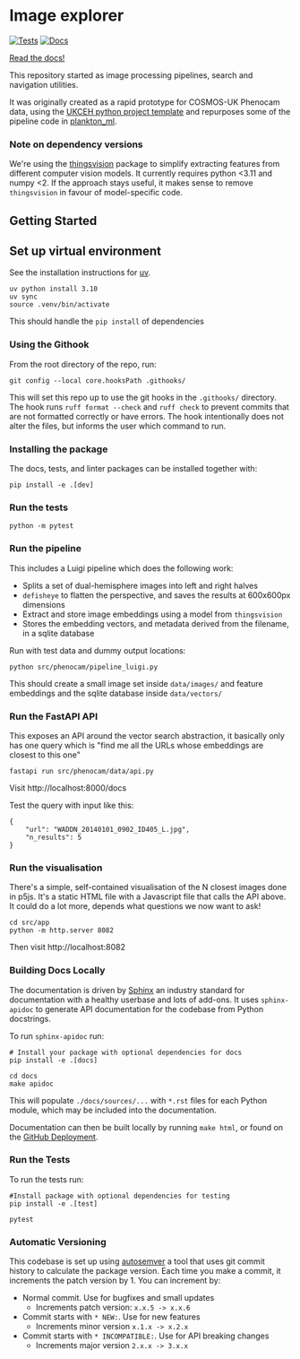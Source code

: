 # Image explorer

[![Tests](https://github.com/ukceh-rse/image-explorer/actions/workflows/test.yml/badge.svg)](https://github.com/ukceh-rse/image-explorer/actions/workflows/test.yml)
[![Docs](https://github.com/ukceh-rse/image-explorer/actions/workflows/deploy_docs.yml/badge.svg)](https://github.com/ukceh-rse/image-explorer/actions/workflows/deploy_docs.yml)

[Read the docs!](https://ukceh-rse.github.io/image-explorer/)

This repository started as image processing pipelines, search and navigation utilities.

It was originally created as a rapid prototype for COSMOS-UK Phenocam data, using the [UKCEH python project template](https://github.com/NERC-CEH/python-template) and repurposes some of the pipeline code in [plankton_ml](https://github.com/NERC-CEH/python-template).

### Note on dependency versions

We're using the [thingsvision](https://github.com/ViCCo-Group/thingsvision) package to simplify extracting features from different computer vision models. It currently requires python <3.11 and numpy <2. If the approach stays useful, it makes sense to remove `thingsvision` in favour of model-specific code.

## Getting Started

## Set up virtual environment

See the installation instructions for [uv](https://docs.astral.sh/uv/#tool-management).

```
uv python install 3.10
uv sync
source .venv/bin/activate
```

This should handle the `pip install` of dependencies 

### Using the Githook

From the root directory of the repo, run:

```
git config --local core.hooksPath .githooks/
```

This will set this repo up to use the git hooks in the `.githooks/` directory. The hook runs `ruff format --check` and `ruff check` to prevent commits that are not formatted correctly or have errors. The hook intentionally does not alter the files, but informs the user which command to run.

### Installing the package

The docs, tests, and linter packages can be installed together with:

```
pip install -e .[dev]
```

### Run the tests

`python -m pytest`

### Run the pipeline

This includes a Luigi pipeline which does the following work:

* Splits a set of dual-hemisphere images into left and right halves
* `defisheye` to flatten the perspective, and saves the results at 600x600px dimensions
* Extract and store image embeddings using a model from `thingsvision`
* Stores the embedding vectors, and metadata derived from the filename, in a sqlite database

Run with test data and dummy output locations:

`python src/phenocam/pipeline_luigi.py`

This should create a small image set inside `data/images/` and feature embeddings and the sqlite database inside `data/vectors/`

### Run the FastAPI API

This exposes an API around the vector search abstraction, it basically only has one query which is "find me all the URLs whose embeddings are closest to this one"

`fastapi run src/phenocam/data/api.py`

Visit http://localhost:8000/docs

Test the query with input like this:

```
{ 
    "url": "WADDN_20140101_0902_ID405_L.jpg",
    "n_results": 5
}
```

### Run the visualisation

There's a simple, self-contained visualisation of the N closest images done in p5js. It's a static HTML file with a Javascript file that calls the API above. It could do a lot more, depends what questions we now want to ask!

```
cd src/app
python -m http.server 8082
```

Then visit http://localhost:8082

### Building Docs Locally

The documentation is driven by [Sphinx](https://www.sphinx-doc.org/) an industry standard for documentation with a healthy userbase and lots of add-ons. It uses `sphinx-apidoc` to generate API documentation for the codebase from Python docstrings.

To run `sphinx-apidoc` run:

```
# Install your package with optional dependencies for docs
pip install -e .[docs]

cd docs
make apidoc
```

This will populate `./docs/sources/...` with `*.rst` files for each Python module, which may be included into the documentation.

Documentation can then be built locally by running `make html`, or found on the [GitHub Deployment](https://ukceh-rse.github.io/fdri-phenocam).

### Run the Tests

To run the tests run:

```
#Install package with optional dependencies for testing
pip install -e .[test]

pytest
```

### Automatic Versioning

This codebase is set up using [autosemver](https://autosemver.readthedocs.io/en/latest/usage.html#) a tool that uses git commit history to calculate the package version. Each time you make a commit, it increments the patch version by 1. You can increment by:

* Normal commit. Use for bugfixes and small updates
    * Increments patch version: `x.x.5 -> x.x.6`
* Commit starts with `* NEW:`. Use for new features
    * Increments minor version `x.1.x -> x.2.x`
* Commit starts with `* INCOMPATIBLE:`. Use for API breaking changes
    * Increments major version `2.x.x -> 3.x.x`


 
